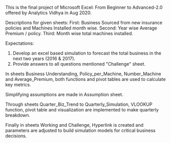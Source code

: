 This is the final project of Microsoft Excel: From Beginner to Advanced-2.0 offered by Analytics Vidhya in Aug 2020.

Descriptions for given sheets:
First: Business Sourced from new insurance policies and Machines Installed month wise.
Second: Year wise Average Premium / policy.
Third: Month wise total machines installed.

Expectations: 
1. Develop an excel based simulation to forecast the total business in the next two years (2016 & 2017).
2. Provide answers to all questions mentioned "Challenge" sheet.

In sheets Business Understanding, Policy_per_Machine, Number_Machine and Average_Premium, both functions and pivot tables are used to calculate key metrics.

Simplifying assumptions are made in Assumption sheet. 

Through sheets Quarter_Biz_Trend to Quarterly_Simulation, VLOOKUP function, pivot table and visualization are implemented to make quarterly breakdown.

Finally in sheets Working and Challenge, Hyperlink is created and parameters are adjusted to build simulation models for critical business decisions.
